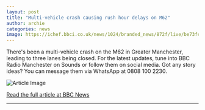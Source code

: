 ```yaml
---
layout: post
title: "Multi-vehicle crash causing rush hour delays on M62"
author: archie
categories: news
image: https://ichef.bbci.co.uk/news/1024/branded_news/872f/live/be73fc20-afe1-11f0-86d1-695ef286e506.jpg
---
```

There's been a multi-vehicle crash on the M62 in Greater Manchester, leading to three lanes being closed. For the latest updates, tune into BBC Radio Manchester on Sounds or follow them on social media. Got any story ideas? You can message them via WhatsApp at 0808 100 2230.

![Article Image](https://ichef.bbci.co.uk/news/1024/branded_news/872f/live/be73fc20-afe1-11f0-86d1-695ef286e506.jpg)

[Read the full article at BBC News](https://www.bbc.com/news/articles/ckgy5x1jpw9o?at_medium=RSS&at_campaign=rss)

---
